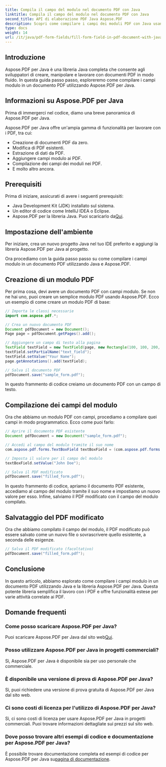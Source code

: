 ```yaml
---
title: Compila il campo del modulo nel documento PDF con Java
linktitle: Compila il campo del modulo nel documento PDF con Java
second_title: API di elaborazione PDF Java Aspose.PDF
description: Scopri come compilare i campi dei moduli PDF con Java usando Aspose.PDF per Java. Guida passo passo con codice sorgente.
type: docs
weight: 14
url: /it/java/pdf-form-fields/fill-form-field-in-pdf-document-with-java/
---
```


## Introduzione

Aspose.PDF per Java è una libreria Java completa che consente agli sviluppatori di creare, manipolare e lavorare con documenti PDF in modo fluido. In questa guida passo passo, esploreremo come compilare i campi modulo in un documento PDF utilizzando Aspose.PDF per Java.

## Informazioni su Aspose.PDF per Java

Prima di immergerci nel codice, diamo una breve panoramica di Aspose.PDF per Java.

Aspose.PDF per Java offre un'ampia gamma di funzionalità per lavorare con i PDF, tra cui:

- Creazione di documenti PDF da zero.
- Modifica di PDF esistenti.
- Estrazione di dati da PDF.
- Aggiungere campi modulo ai PDF.
- Compilazione dei campi dei moduli nei PDF.
- E molto altro ancora.

## Prerequisiti

Prima di iniziare, assicurati di avere i seguenti prerequisiti:

- Java Development Kit (JDK) installato sul sistema.
- Un editor di codice come IntelliJ IDEA o Eclipse.
-  Aspose.PDF per la libreria Java. Puoi scaricarlo da[Qui](https://releases.aspose.com/pdf/java/).

## Impostazione dell'ambiente

Per iniziare, crea un nuovo progetto Java nel tuo IDE preferito e aggiungi la libreria Aspose.PDF per Java al progetto.

Ora procediamo con la guida passo passo su come compilare i campi modulo in un documento PDF utilizzando Java e Aspose.PDF.

## Creazione di un modulo PDF

Per prima cosa, devi avere un documento PDF con campi modulo. Se non ne hai uno, puoi creare un semplice modulo PDF usando Aspose.PDF. Ecco un esempio di come creare un modulo PDF di base:

```java
// Importa le classi necessarie
import com.aspose.pdf.*;

// Crea un nuovo documento PDF
Document pdfDocument = new Document();
Page page = pdfDocument.getPages().add();

// Aggiungere un campo di testo alla pagina
TextField textField = new TextField(page, new Rectangle(100, 100, 200, 30));
textField.setPartialName("text_field");
textField.setValue("Your Name");
page.getAnnotations().add(textField);

// Salva il documento PDF
pdfDocument.save("sample_form.pdf");
```

In questo frammento di codice creiamo un documento PDF con un campo di testo.

## Compilazione dei campi del modulo

Ora che abbiamo un modulo PDF con campi, procediamo a compilare quei campi in modo programmatico. Ecco come puoi farlo:

```java
// Aprire il documento PDF esistente
Document pdfDocument = new Document("sample_form.pdf");

// Accedi al campo del modulo tramite il suo nome
com.aspose.pdf.forms.TextBoxField textBoxField = (com.aspose.pdf.forms.TextBoxField) pdfDocument.getForm().get("text_field");

// Imposta il valore per il campo del modulo
textBoxField.setValue("John Doe");

// Salva il PDF modificato
pdfDocument.save("filled_form.pdf");
```

In questo frammento di codice, apriamo il documento PDF esistente, accediamo al campo del modulo tramite il suo nome e impostiamo un nuovo valore per esso. Infine, salviamo il PDF modificato con il campo del modulo compilato.

## Salvataggio del PDF modificato

Ora che abbiamo compilato il campo del modulo, il PDF modificato può essere salvato come un nuovo file o sovrascrivere quello esistente, a seconda delle esigenze.

```java
// Salva il PDF modificato (facoltativo)
pdfDocument.save("filled_form.pdf");
```

## Conclusione

In questo articolo, abbiamo esplorato come compilare i campi modulo in un documento PDF utilizzando Java e la libreria Aspose.PDF per Java. Questa potente libreria semplifica il lavoro con i PDF e offre funzionalità estese per varie attività correlate ai PDF.

## Domande frequenti

### Come posso scaricare Aspose.PDF per Java?

 Puoi scaricare Aspose.PDF per Java dal sito web[Qui](https://releases.aspose.com/pdf/java/).

### Posso utilizzare Aspose.PDF per Java in progetti commerciali?

Sì, Aspose.PDF per Java è disponibile sia per uso personale che commerciale.

### È disponibile una versione di prova di Aspose.PDF per Java?

Sì, puoi richiedere una versione di prova gratuita di Aspose.PDF per Java dal sito web.

### Ci sono costi di licenza per l'utilizzo di Aspose.PDF per Java?

Sì, ci sono costi di licenza per usare Aspose.PDF per Java in progetti commerciali. Puoi trovare informazioni dettagliate sui prezzi sul sito web.

### Dove posso trovare altri esempi di codice e documentazione per Aspose.PDF per Java?

 È possibile trovare documentazione completa ed esempi di codice per Aspose.PDF per Java su[pagina di documentazione](https://reference.aspose.com/pdf/java/).